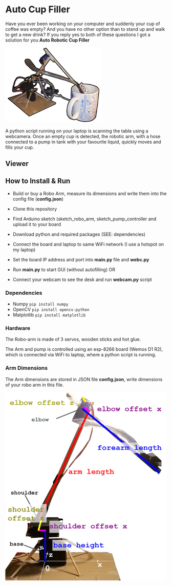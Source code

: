 # Auto Cup Filler

Have you ever been working on your computer and suddenly your cup of coffee was empty? 
And you have no other option than to stand up and walk to get a new drink?
If you reply yes to both of these questions I got a solution for you
**Auto Robotic Cup Filler**

<img src="https://github.com/tomash1234/robot-arm-filler/blob/main/doc/overview_small.png" width="300">

A python script running on your laptop is scanning the table using a webcamera.
Once an empty cup is detected, the robotic arm, with a hose connected 
to a pump in tank with your favourite liquid, quickly moves and fills your cup. 

## Viewer

## How to Install & Run
* Build or buy a Robo Arm, measure its dimensions and write them into
  the config file (**config.json**)
* Clone this repository
* Find Arduino sketch (sketch_robo_arm, sketch_pump_controller and upload it to your board
* Download python and required packages (SEE: dependencies)

* Connect the board and laptop to same WiFi network 
  (I use a hotspot on my laptop)
    
* Set the board IP address and port into **main.py** file and **webc.py**  
* Run **main.py** to start GUI (without autofilling) OR 
* Connect your webcam to see the desk and run **webcam.py** script

### Dependencies
* Numpy   `pip install numpy`
* OpenCV  `pip install opencv-python`
* Matplotlib  `pip install matplotlib`


### Hardware

The Robo-arm is made of 3 servos, wooden sticks and hot glue. 


The Arm and pump is controlled using an esp-8266 board (Wemos D1 R2), 
which is connected via WiFi to laptop, where a python script is running.


### Arm Dimensions

The Arm dimensions are stored in JSON file **config.json**,
write dimensions of your robo arm in this file.

<img src="https://github.com/tomash1234/robot-arm-filler/blob/main/doc/dimensions.jpg" width="600">

